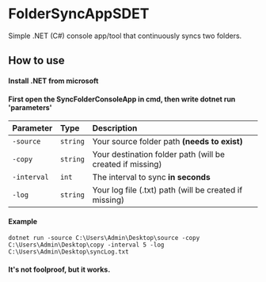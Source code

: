 # FolderSyncAppSDET

Simple .NET (C#) console app/tool that continuously syncs two folders.



## How to use

#### Install .NET from microsoft
#### First open the SyncFolderConsoleApp in cmd, then write dotnet run 'parameters'

| Parameter | Type     | Description                |
| :-------- | :------- | :------------------------- |
| `-source` | `string` |  Your source folder path **(needs to exist)** |
| `-copy` | `string` | Your destination folder path (will be created if missing)  |
| `-interval` | `int` |  The interval to sync **in seconds** |
| `-log` | `string` |  Your log file (.txt) path (will be created if missing) | 


#### Example

```http
dotnet run -source C:\Users\Admin\Desktop\source -copy C:\Users\Admin\Desktop\copy -interval 5 -log C:\Users\Admin\Desktop\syncLog.txt
```

#### It's not foolproof, but it works.

